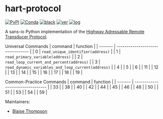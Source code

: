 # hart-protocol

[![PyPI](https://img.shields.io/pypi/v/hart-protocol)](https://pypi.org/project/hart-protocol)
[![Conda](https://img.shields.io/conda/vn/conda-forge/hart-protocol)](https://anaconda.org/conda-forge/hart-protocol)
[![black](https://img.shields.io/badge/code--style-black-black)](https://black.readthedocs.io/)
[![ver](https://img.shields.io/badge/calver-YYYY.M.MICRO-blue)](https://calver.org/)
[![log](https://img.shields.io/badge/change-log-informational)](https://github.com/yaq-project/hart-protocol/-/blob/main/CHANGELOG.md)

A sans-io Python implementation of the [Highway Adressable Remote Transducer Protocol](https://en.wikipedia.org/wiki/Highway_Addressable_Remote_Transducer_Protocol).

Universal Commands
| command | function                          |
| ------- | --------------------------------- |
| 0       | `read_unique_identifier(address)` |
| 1       | `read_primary_variable(address)`  |
| 2       | `read_loop_current_and_percent(address)` |
| 3       | `read_dynamic_variables_and_loop_current(address)` |
| 4       |
| 5       |
| 6       |
| 11      |
| 12      |
| 13      |
| 14      |
| 15      |
| 16      |
| 17      |
| 18      |
| 19      |

Common-Practice Commands
| command | function                          |
| ------- | --------------------------------- |
| 33      |
| 38      |
| 40      |
| 42      |
| 44      |
| 45      |
| 46      |
| 48      |
| 50      |
| 51      |
| 53      |
| 54      |
| 59      |

Maintainers:

- [Blaise Thompson](https://github.com/untzag)
